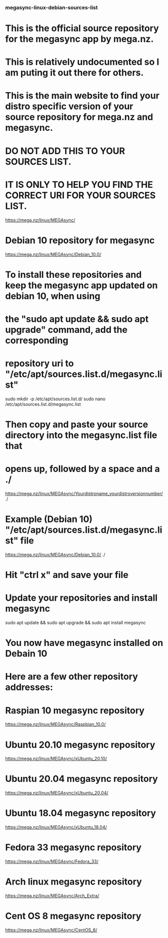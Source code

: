 ### megasync-linux-debian-sources-list
# This is the official source repository for the megasync app by mega.nz. 
# This is relatively undocumented so I am puting it out there for others.

# This is the main website to find your distro specific version of your source repository for mega.nz and megasync. 
# DO NOT ADD THIS TO YOUR SOURCES LIST. 
# IT IS ONLY TO HELP YOU FIND THE CORRECT URI FOR YOUR SOURCES LIST. 
https://mega.nz/linux/MEGAsync/

# Debian 10 repository for megasync
https://mega.nz/linux/MEGAsync/Debian_10.0/

# To install these repositories and keep the megasync app updated on debian 10, when using 
# the "sudo apt update && sudo apt upgrade" command, add the corresponding 
# repository uri to "/etc/apt/sources.list.d/megasync.list"
sudo mkdir -p /etc/apt/sources.list.d/
sudo nano /etc/apt/sources.list.d/megasync.list

# Then copy and paste your source directory into the megasync.list file that 
# opens up, followed by a space and a ./
https://mega.nz/linux/MEGAsync/Yourdistroname_yourdistroversionnumber/ ./

# Example (Debian 10) "/etc/apt/sources.list.d/megasync.list" file
https://mega.nz/linux/MEGAsync/Debian_10.0/ ./

# Hit "ctrl x" and save your file

# Update your repositories and install megasync
sudo apt update && sudo apt upgrade && sudo apt install megasync

# You now have megasync installed on Debain 10

# Here are a few other repository addresses:

# Raspian 10 megasync repository
https://mega.nz/linux/MEGAsync/Raspbian_10.0/

# Ubuntu 20.10 megasync repository
https://mega.nz/linux/MEGAsync/xUbuntu_20.10/

# Ubuntu 20.04 megasync repository
https://mega.nz/linux/MEGAsync/xUbuntu_20.04/

# Ubuntu 18.04 megasync repository
https://mega.nz/linux/MEGAsync/xUbuntu_18.04/

# Fedora 33 megasync repository
https://mega.nz/linux/MEGAsync/Fedora_33/

# Arch linux megasync repository
https://mega.nz/linux/MEGAsync/Arch_Extra/

# Cent OS 8 megasync repository
https://mega.nz/linux/MEGAsync/CentOS_8/
